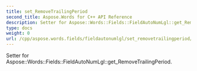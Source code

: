 ```yaml
---
title: set_RemoveTrailingPeriod
second_title: Aspose.Words for C++ API Reference
description: Setter for Aspose::Words::Fields::FieldAutoNumLgl::get_RemoveTrailingPeriod. 
type: docs
weight: 0
url: /cpp/aspose.words.fields/fieldautonumlgl/set_removetrailingperiod/
---
```


Setter for Aspose::Words::Fields::FieldAutoNumLgl::get_RemoveTrailingPeriod. 

